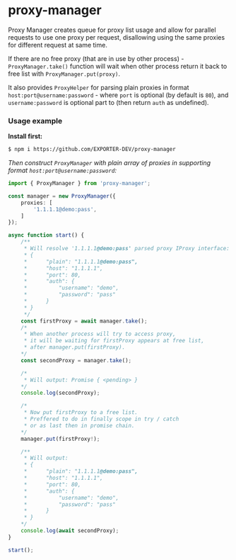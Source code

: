 # proxy-manager

Proxy Manager creates queue for proxy list usage and allow for parallel requests to use one proxy per request, disallowing using the same proxies for different request at same time.

If there are no free proxy (that are in use by other process) - `ProxyManager.take()` function will wait when other process return it back to free list with `ProxyManager.put(proxy)`.

It also provides `ProxyHelper` for parsing plain proxies in format `host:port@username:password` - where `port` is optional (by default is `80`), and `username:password` is optional part to (then return `auth` as undefined).

### Usage example

**Install first:**

```bash
$ npm i https://github.com/EXPORTER-DEV/proxy-manager
```

*Then construct `ProxyManager` with plain array of proxies in supporting format `host:port@username:password`:*

```typescript
import { ProxyManager } from 'proxy-manager';

const manager = new ProxyManager({
	proxies: [
        '1.1.1.1@demo:pass',
    ]
});

async function start() {
    /**
     * Will resolve '1.1.1.1@demo:pass' parsed proxy IProxy interface:
     * {
     *      "plain": "1.1.1.1@demo:pass",
     *      "host": "1.1.1.1",
     *      "port": 80,
     *      "auth": {
     *          "username": "demo",
     *          "password": "pass"
     *      }
     * }
     */
    const firstProxy = await manager.take();
    /*
     * When another process will try to access proxy,
     * it will be waiting for firstProxy appears at free list,
     * after manager.put(firstProxy).
    */
    const secondProxy = manager.take();

    /*
     * Will output: Promise { <pending> }
    */
    console.log(secondProxy);

    /*
     * Now put firstProxy to a free list.
     * Preffered to do in finally scope in try / catch
     * or as last then in promise chain.
    */
    manager.put(firstProxy!);

    /**
     * Will output: 
     * {
     *      "plain": "1.1.1.1@demo:pass",
     *      "host": "1.1.1.1",
     *      "port": 80,
     *      "auth": {
     *          "username": "demo",
     *          "password": "pass"
     *      }
     * }
    */ 
    console.log(await secondProxy);
}

start();
```